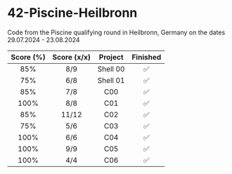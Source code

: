# 42-Piscine-Heilbronn
Code from the Piscine qualifying round in Heilbronn, Germany on the dates 29.07.2024 - 23.08.2024

| Score (%) | Score (x/x) | Project  | Finished |
| :---:     | :---:       | :---:    | :---:    |
| 85%       | 8/9         | Shell 00 | ✅       |
| 75%       | 6/8         | Shell 01 | ✅       |
| 85%       | 7/8         | C00      | ✅       |
| 100%      | 8/8         | C01      | ✅       |
| 85%       | 11/12       | C02      | ✅       |
| 75%       | 5/6         | C03      | ✅       |
| 100%      | 6/6         | C04      | ✅       |
| 100%      | 9/9         | C05      | ✅       |
| 100%      | 4/4         | C06      | ✅       |
